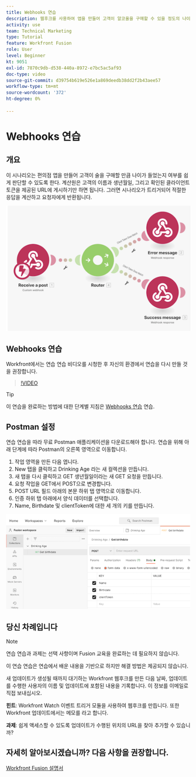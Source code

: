 ```yaml
---
title: Webhooks 연습
description: 웹후크를 사용하여 앱을 만들어 고객이 알코올을 구매할 수 있을 정도의 나이인지 여부를 판별하는 방법에 대해 알아봅니다. [!DNL Adobe Workfront Fusion].
activity: use
team: Technical Marketing
type: Tutorial
feature: Workfront Fusion
role: User
level: Beginner
kt: 9051
exl-id: 7870c9db-d538-440a-8972-e7bc5ac5af93
doc-type: video
source-git-commit: d39754b619e526e1a869deedb38dd2f2b43aee57
workflow-type: tm+mt
source-wordcount: '372'
ht-degree: 0%

---
```


# Webhooks 연습

## 개요

이 시나리오는 편의점 앱을 만들어 고객이 술을 구매할 만큼 나이가 들었는지 여부를 쉽게 판단할 수 있도록 한다. 계산원은 고객의 이름과 생년월일, 그리고 확인된 클라이언트 토큰을 제공된 URL에 게시하기만 하면 됩니다. 그러면 시나리오가 트리거되어 적절한 응답을 계산하고 요청자에게 반환됩니다.

![스위치 모듈을 사용하는 이미지](assets/beyond-basic-modules-5.png)

## Webhooks 연습

Workfront에서는 연습 연습 비디오를 시청한 후 자신의 환경에서 연습을 다시 만들 것을 권장합니다.

>[!VIDEO](https://video.tv.adobe.com/v/335292/?quality=12)

>[!TIP]
>
>이 연습을 완료하는 방법에 대한 단계별 지침은 [Webhooks 연습](https://experienceleague.adobe.com/docs/workfront-learn/tutorials-workfront/fusion/exercises/webhooks.html?lang=en) 연습.

## Postman 설정

연습 연습을 따라 무료 Postman 애플리케이션을 다운로드해야 합니다. 연습을 위해 아래 단계에 따라 Postman의 오른쪽 영역으로 이동합니다.

1. 작업 영역을 만든 다음 엽니다.
1. New 탭을 클릭하고 Drinking Age 라는 새 컬렉션을 만듭니다.
1. 새 탭을 다시 클릭하고 GET 생년월일이라는 새 GET 요청을 만듭니다.
1. 요청 작업을 GET에서 POST으로 변경합니다.
1. POST URL 필드 아래의 본문 하위 탭 영역으로 이동합니다.
1. 인증 하위 탭 아래에서 양식 데이터를 선택합니다.
1. Name, Birthdate 및 clientToken에 대한 세 개의 키를 만듭니다.

![스위치 모듈을 사용하는 이미지](assets/beyond-basic-modules-6.png)

## 당신 차례입니다

>[!NOTE]
>
>연습 연습과 과제는 선택 사항이며 Fusion 교육을 완료하는 데 필요하지 않습니다.

이 연습 연습은 연습에서 배운 내용을 기반으로 하지만 해결 방법은 제공되지 않습니다.

새 업데이트가 생성될 때까지 대기하는 Workfront 웹후크를 만든 다음 날짜, 업데이트를 수행한 사용자의 이름 및 업데이트에 포함된 내용을 기록합니다. 이 정보를 이메일로 직접 보내십시오.

**힌트**: Workfront Watch 이벤트 트리거 모듈을 사용하여 웹후크를 만듭니다. 또한 Workfront 업데이트에서는 메모를 라고 합니다.

**과제**: 쉽게 액세스할 수 있도록 업데이트가 수행된 위치의 URL을 찾아 추가할 수 있습니까?


## 자세히 알아보시겠습니까? 다음 사항을 권장합니다.

[Workfront Fusion 설명서](https://experienceleague.adobe.com/docs/workfront/using/adobe-workfront-fusion/workfront-fusion-2.html?lang=en)

